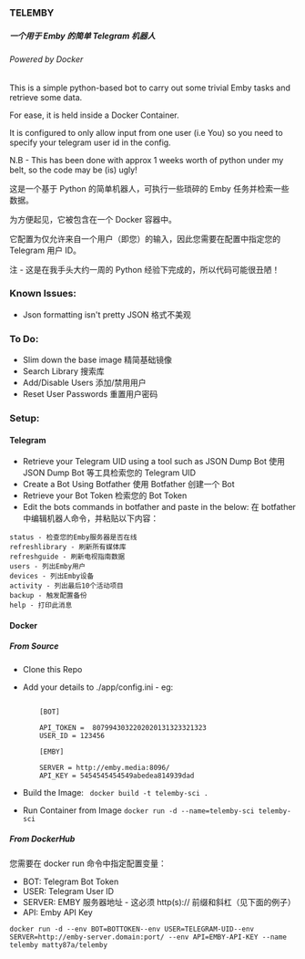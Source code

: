 ### TELEMBY
##### 一个用于 Emby 的简单 Telegram 机器人
###### Powered by Docker

This is a simple python-based bot to carry out some trivial Emby tasks and retrieve some data.

For ease, it is held inside a Docker Container.

It is configured to only allow input from one user (i.e You) so you need to specify your telegram user id in the config.

N.B - This has been done with approx 1 weeks worth of python under my belt, so the code may be (is) ugly!

这是一个基于 Python 的简单机器人，可执行一些琐碎的 Emby 任务并检索一些数据。

为方便起见，它被包含在一个 Docker 容器中。

它配置为仅允许来自一个用户（即您）的输入，因此您需要在配置中指定您的 Telegram 用户 ID。

注 - 这是在我手头大约一周的 Python 经验下完成的，所以代码可能很丑陋！

### Known Issues:
- Json formatting isn't pretty JSON 格式不美观

### To Do:
- Slim down the base image	精简基础镜像
- Search Library		搜索库
- Add/Disable Users		添加/禁用用户
- Reset User Passwords 		重置用户密码

### Setup:

#### Telegram  
- Retrieve your Telegram UID using a tool such as JSON Dump Bot		使用 JSON Dump Bot 等工具检索您的 Telegram UID
- Create a Bot Using Botfather						使用 Botfather 创建一个 Bot
- Retrieve your Bot Token						检索您的 Bot Token
- Edit the bots commands in botfather and paste in the below:		在 botfather 中编辑机器人命令，并粘贴以下内容：

```
status - 检查您的Emby服务器是否在线
refreshlibrary - 刷新所有媒体库
refreshguide - 刷新电视指南数据
users - 列出Emby用户
devices - 列出Emby设备
activity - 列出最后10个活动项目
backup - 触发配置备份
help - 打印此消息
```
    
#### Docker

##### From Source

- Clone this Repo
- Add your details to ./app/config.ini - eg:
	
	```
	
		[BOT]

		API_TOKEN =  8079943032202020131323321323
		USER_ID = 123456

		[EMBY]

		SERVER = http://emby.media:8096/
		API_KEY = 5454545454549abedea814939dad
  	```

- Build the Image:
    ` docker build -t telemby-sci .`
   
- Run Container from Image
    `docker run -d --name=telemby-sci telemby-sci`
    
##### From DockerHub

您需要在 docker run 命令中指定配置变量：

- BOT: Telegram Bot Token
- USER: Telegram User ID
- SERVER: EMBY 服务器地址 - 这必须 http(s):// 前缀和斜杠（见下面的例子）
- API: Emby API Key


`docker run -d --env BOT=BOTTOKEN--env USER=TELEGRAM-UID--env SERVER=http://emby-server.domain:port/ --env API=EMBY-API-KEY --name telemby matty87a/telemby`


